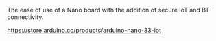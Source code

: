 The ease of use of a Nano board with the addition of secure IoT and BT connectivity.

https://store.arduino.cc/products/arduino-nano-33-iot
